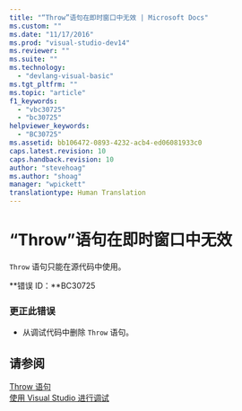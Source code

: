 ```yaml
---
title: "“Throw”语句在即时窗口中无效 | Microsoft Docs"
ms.custom: ""
ms.date: "11/17/2016"
ms.prod: "visual-studio-dev14"
ms.reviewer: ""
ms.suite: ""
ms.technology: 
  - "devlang-visual-basic"
ms.tgt_pltfrm: ""
ms.topic: "article"
f1_keywords: 
  - "vbc30725"
  - "bc30725"
helpviewer_keywords: 
  - "BC30725"
ms.assetid: bb106472-0893-4232-acb4-ed06081933c0
caps.latest.revision: 10
caps.handback.revision: 10
author: "stevehoag"
ms.author: "shoag"
manager: "wpickett"
translationtype: Human Translation
---
```

# “Throw”语句在即时窗口中无效
`Throw` 语句只能在源代码中使用。  
  
 **错误 ID：**BC30725  
  
### 更正此错误  
  
-   从调试代码中删除 `Throw` 语句。  
  
## 请参阅  
 [Throw 语句](../../visual-basic/language-reference/statements/throw-statement.md)   
 [使用 Visual Studio 进行调试](/visual-studio/debugger/debugging-in-visual-studio)